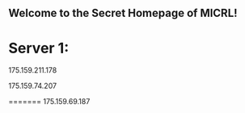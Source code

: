 ## Welcome to the Secret Homepage of MICRL!
# Server 1:
175.159.211.178

175.159.74.207


=======
175.159.69.187





